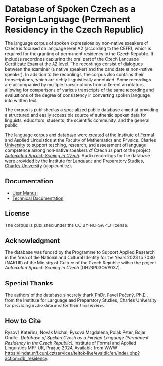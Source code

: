 # Database of Spoken Czech as a Foreign Language (Permanent Residency in the Czech Republic)

The language corpus of spoken expressions by non-native speakers of Czech is focused on language level A2 (according to the CEFR), which is required for the granting of permanent residency in the Czech Republic. 
It includes recordings capturing the oral part of the [Czech Language Certificate Exam](https://ujop.cuni.cz/UJOPEN-70.html?ujopcmsid=12:czech-language-certificate-exam-cce) at the A2 level. 
The recordings consist of dialogues between the examiner (a native speaker) and the candidate (a non-native speaker). 
In addition to the recordings, the corpus also contains their transcriptions, which are richly linguistically annotated. 
Some recordings are accompanied by multiple transcriptions from different annotators, allowing for comparisons of various transcripts of the same recording and evaluations of the degree of consistency in converting spoken language into written text.

The corpus is published as a specialized public database aimed at providing a structured and easily accessible source of authentic spoken data for linguists, educators, students, the scientific community, and the general public.

The language corpus and database were created at the [Institute of Formal and Applied Linguistics at the Faculty of Mathematics and Physics, Charles University](https://ufal.mff.cuni.cz/) to support teaching, research, and assessment of language competence among non-native speakers of Czech as part of the project [_Automated Speech Scoring in Czech_](https://ufal.mff.cuni.cz/automated-speech-scoring-czech).
Audio recordings for the database were provided by the [Institute for Language and Preparatory Studies, Charles University](https://ujop.cuni.cz/UJOPEN-1.html) (ujop.cuni.cz).

## Documentation

- [User Manual](USER_MANUAL.md)
- [Technical Documentation](TECH_DOC.md)

## License

The corpus is published under the CC BY-NC-SA 4.0 license.

## Acknowledgment

The database was funded by the Programme to Support Applied Research in the Area of the National and Cultural Identity for the Years 2023 to 2030 (NAKI III) of the Ministry of Culture of the Czech Republic within the project _Automated Speech Scoring in Czech_ (DH23P03OVV037).

## Special Thanks

The authors of the database sincerely thank PhDr. Pavel Pečený, Ph.D., from the Institute for Language and Preparatory Studies, Charles University for providing audio data and for their final review.

## How to Cite

Rysová Kateřina, Novák Michal, Rysová Magdaléna, Polák Peter, Bojar Ondřej: _Database of Spoken Czech as a Foreign Language (Permanent Residency in the Czech Republic)_. Institute of Formal and Applied Linguistics MFF UK, Prague 2024. Available from WWW https://lindat.mff.cuni.cz/services/teitok-live/evaldio/en/index.php?action=db_residency.

